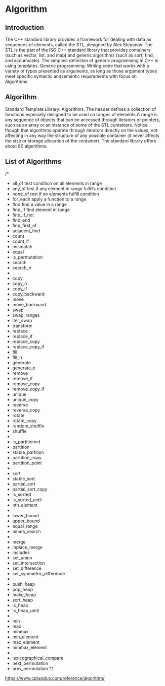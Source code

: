 # Algorithm

## Introduction

The C++ standard library provides a framework for dealing with data as sequences of elements, called the STL, designed by Alex Stepanov. The STL is the part of the ISO C++ standard library that provides containers (such as vector, list, and map) and generic algorithms (such as sort, find, and accumulate). The simplest definition of generic programming in C++ is using templates. Generic programming: Writing code that works with a variety of types presented as arguments, as long as those argument types meet specific syntactic andsemantic requirements
with focus on Algorithms. 

## Algorithm

Standard Template Library: Algorithms. The header <algorithm> defines a collection of functions especially designed to be used on ranges of elements.A range is any sequence of objects that can be accessed through iterators or pointers, such as an array or an instance of some of the STL containers. Notice though that algorithms operate through iterators directly on the values, not affecting in any way the structure of any possible container (it never affects the size or storage allocation of the container). The standard library offers about 80 algorithms. 

## List of Algorithms

/* <algorithm>
 * all_of       test condition on all elements in range
 * any_of       test if any element in range fulfills condition
 * none_of      test if no elements fulfill condition
 * for_each     apply a function to a range
 * find         find a value in a range
 * find_if      find element in range
 * find_if_not
 * find_end
 * find_first_of
 * adjacent_find
 * count
 * count_if
 * mismatch
 * equal
 * is_permutation
 * search
 * search_n
 *
 * copy
 * copy_n
 * copy_if
 * copy_backward
 * move
 * move_backward
 * swap
 * swap_ranges
 * iter_swap
 * transform
 * replace
 * replace_if
 * replace_copy
 * replace_copy_if
 * fill
 * fill_n
 * generate
 * generate_n
 * remove
 * remove_if
 * remove_copy
 * remove_copy_if
 * unique
 * unique_copy
 * reverse
 * reverse_copy
 * rotate
 * rotate_copy
 * random_shuffle
 * shuffle
 *
 * is_partitioned
 * partition
 * stable_partition
 * partition_copy
 * partition_point
 *
 * sort
 * stable_sort
 * partial_sort
 * partial_sort_copy
 * is_sorted
 * is_sorted_until
 * nth_element
 *
 * lower_bound
 * upper_bound
 * equal_range
 * binary_search
 *
 * merge
 * inplace_merge
 * includes
 * set_union
 * set_intersection
 * set_difference
 * set_symmetric_difference
 *
 * push_heap
 * pop_heap
 * make_heap
 * sort_heap
 * is_heap
 * is_heap_until
 *
 * min
 * max
 * minmax
 * min_element
 * max_element
 * minmax_element
 *
 * lexicographical_compare
 * next_permutation
 * prev_permutation 
 */

https://www.cplusplus.com/reference/algorithm/
